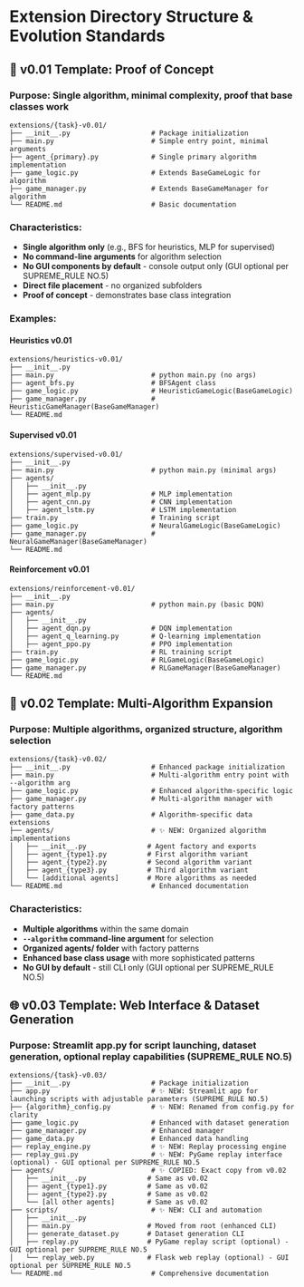# Extension Directory Structure & Evolution Standards

## 🌱 **v0.01 Template: Proof of Concept**

### **Purpose**: Single algorithm, minimal complexity, proof that base classes work

```
extensions/{task}-v0.01/
├── __init__.py                    # Package initialization
├── main.py                        # Simple entry point, minimal arguments
├── agent_{primary}.py             # Single primary algorithm implementation
├── game_logic.py                  # Extends BaseGameLogic for algorithm
├── game_manager.py                # Extends BaseGameManager for algorithm
└── README.md                      # Basic documentation
```

### **Characteristics**:
- **Single algorithm only** (e.g., BFS for heuristics, MLP for supervised)
- **No command-line arguments** for algorithm selection
- **No GUI components by default** - console output only (GUI optional per SUPREME_RULE NO.5)
- **Direct file placement** - no organized subfolders
- **Proof of concept** - demonstrates base class integration

### **Examples**:

#### **Heuristics v0.01**
```
extensions/heuristics-v0.01/
├── __init__.py
├── main.py                        # python main.py (no args)
├── agent_bfs.py                   # BFSAgent class
├── game_logic.py                  # HeuristicGameLogic(BaseGameLogic)
├── game_manager.py                # HeuristicGameManager(BaseGameManager)
└── README.md
```

#### **Supervised v0.01**
```
extensions/supervised-v0.01/
├── __init__.py
├── main.py                        # python main.py (minimal args)
├── agents/
│   ├── __init__.py
│   ├── agent_mlp.py               # MLP implementation
│   ├── agent_cnn.py               # CNN implementation
│   ├── agent_lstm.py              # LSTM implementation
├── train.py                       # Training script
├── game_logic.py                  # NeuralGameLogic(BaseGameLogic)
├── game_manager.py                # NeuralGameManager(BaseGameManager)
└── README.md
```

#### **Reinforcement v0.01**
```
extensions/reinforcement-v0.01/
├── __init__.py
├── main.py                        # python main.py (basic DQN)
├── agents/
│   ├── __init__.py
│   ├── agent_dqn.py               # DQN implementation
│   ├── agent_q_learning.py        # Q-learning implementation
│   ├── agent_ppo.py               # PPO implementation
├── train.py                       # RL training script
├── game_logic.py                  # RLGameLogic(BaseGameLogic)
├── game_manager.py                # RLGameManager(BaseGameManager)
└── README.md
```

## 🚀 **v0.02 Template: Multi-Algorithm Expansion**

### **Purpose**: Multiple algorithms, organized structure, algorithm selection

```
extensions/{task}-v0.02/
├── __init__.py                    # Enhanced package initialization
├── main.py                        # Multi-algorithm entry point with --algorithm arg
├── game_logic.py                  # Enhanced algorithm-specific logic
├── game_manager.py                # Multi-algorithm manager with factory patterns
├── game_data.py                   # Algorithm-specific data extensions
├── agents/                        # ✨ NEW: Organized algorithm implementations
│   ├── __init__.py               # Agent factory and exports
│   ├── agent_{type1}.py          # First algorithm variant
│   ├── agent_{type2}.py          # Second algorithm variant
│   ├── agent_{type3}.py          # Third algorithm variant
│   └── [additional agents]       # More algorithms as needed
└── README.md                      # Enhanced documentation
```

### **Characteristics**:
- **Multiple algorithms** within the same domain
- **`--algorithm` command-line argument** for selection
- **Organized agents/ folder** with factory patterns
- **Enhanced base class usage** with more sophisticated patterns
- **No GUI by default** - still CLI only (GUI optional per SUPREME_RULE NO.5)

## 🌐 **v0.03 Template: Web Interface & Dataset Generation**

### **Purpose**: Streamlit app.py for script launching, dataset generation, optional replay capabilities (SUPREME_RULE NO.5)

```
extensions/{task}-v0.03/
├── __init__.py                    # Package initialization
├── app.py                         # ✨ NEW: Streamlit app for launching scripts with adjustable parameters (SUPREME_RULE NO.5)
├── {algorithm}_config.py          # ✨ NEW: Renamed from config.py for clarity
├── game_logic.py                  # Enhanced with dataset generation
├── game_manager.py                # Enhanced manager
├── game_data.py                   # Enhanced data handling
├── replay_engine.py               # ✨ NEW: Replay processing engine
├── replay_gui.py                  # ✨ NEW: PyGame replay interface (optional) - GUI optional per SUPREME_RULE NO.5
├── agents/                        # ✨ COPIED: Exact copy from v0.02
│   ├── __init__.py               # Same as v0.02
│   ├── agent_{type1}.py          # Same as v0.02
│   ├── agent_{type2}.py          # Same as v0.02
│   └── [all other agents]        # Same as v0.02
├── scripts/                       # ✨ NEW: CLI and automation
│   ├── __init__.py
│   ├── main.py                   # Moved from root (enhanced CLI)
│   ├── generate_dataset.py       # Dataset generation CLI
│   ├── replay.py                 # PyGame replay script (optional) - GUI optional per SUPREME_RULE NO.5
│   └── replay_web.py             # Flask web replay (optional) - GUI optional per SUPREME_RULE NO.5
└── README.md                      # Comprehensive documentation
```
